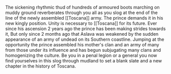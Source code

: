 The sickening rhythmic thud of hundreds of armoured boots marching on muddy ground reverberates through you all as you slog at the end of the line of the newly assembled [[Toscana]] army. The prince demands it in his new kingly position. Unity is necessary to [[Toscana]] for its future. Ever since his ascension 2 years ago the prince has been making strides towards it, But only since 2 months ago that Aslava was weakened by the sudden appearance of an army of undead on its Southern coastline. Jumping at the opportunity the prince assembled his mother's clan and an army of many from those under its influence and has begun subjugating many clans and homogenizing the culture. Be you in a penal legion or a general you now find yourselves in this slog through mudland to set a blank slate and a new chapter in the history of Toscana.


